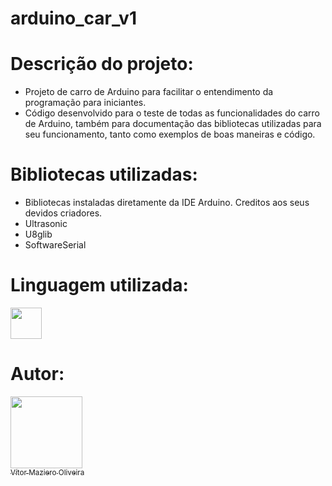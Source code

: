 # arduino_car_v1
# Descrição do projeto:
-  Projeto de carro de Arduino para facilitar o entendimento da programação para iniciantes.
-  Código desenvolvido para o teste de todas as funcionalidades do carro de Arduino, também para documentação das bibliotecas utilizadas para seu funcionamento, tanto como exemplos de boas maneiras e código.

# Bibliotecas utilizadas:
- Bibliotecas instaladas diretamente da IDE Arduino. Creditos aos seus devidos criadores.
- Ultrasonic
- U8glib
- SoftwareSerial

# Linguagem utilizada:
<img src="https://cdn.jsdelivr.net/gh/devicons/devicon@latest/icons/arduino/arduino-original.svg" width="50" height="50"/>

# Autor:

[<img loading="lazy" src="https://avatars.githubusercontent.com/u/110566021?v=4" width=115><br><sub>Vítor Maziero Oliveira</sub>](https://github.com/vitor-m-o)
